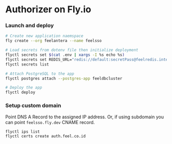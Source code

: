 # Authorizer on Fly.io

### Launch and deploy

```sh
# Create new application naemspace
fly create --org feelantera --name feelsso

# Load secrets from dotenv file then initialize deployment
flyctl secrets set $(cat .env | xargs -I %s echo %s)
flyctl secrets set REDIS_URL="redis://default:secretPass@feelredis.internal:6379"
flyctl secrets list

# Attach PostgreSQL to the app
flyctl postgres attach --postgres-app feeldbcluster

# Deploy the app
flyctl deploy
```

### Setup custom domain

Point DNS A Record to the assigned IP address. Or, if using subdomain you
can point `feelsso.fly.dev` CNAME record.

```sh
flyctl ips list
flyctl certs create auth.feel.co.id
```
